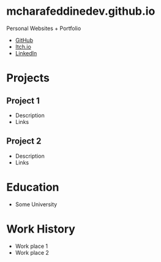# mcharafeddinedev.github.io
Personal Websites + Portfolio
- [GitHub](https://github.com/mcharafeddinedev)
- [Itch.io](goldleafinteractive.itch.io)
- [LinkedIn](www.linkedin.com/in/marwan-charafeddine-213065155)

# Projects
## Project 1
- Description
- Links

## Project 2
- Description
- Links

# Education
- Some University

# Work History
- Work place 1
- Work place 2
